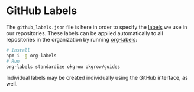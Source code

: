 # GitHub Labels

The `github_labels.json` file is here in order to specify the [labels](../open-source/contributing.md#labels) we use in our repositories. These labels can be applied automatically to all repositories in the organization by running [org-labels](https://github.com/repo-utils/org-labels):

```sh
# Install
npm i -g org-labels
# Run
org-labels standardize okgrow okgrow/guides
```

Individual labels may be created individually using the GitHub interface, as well.
